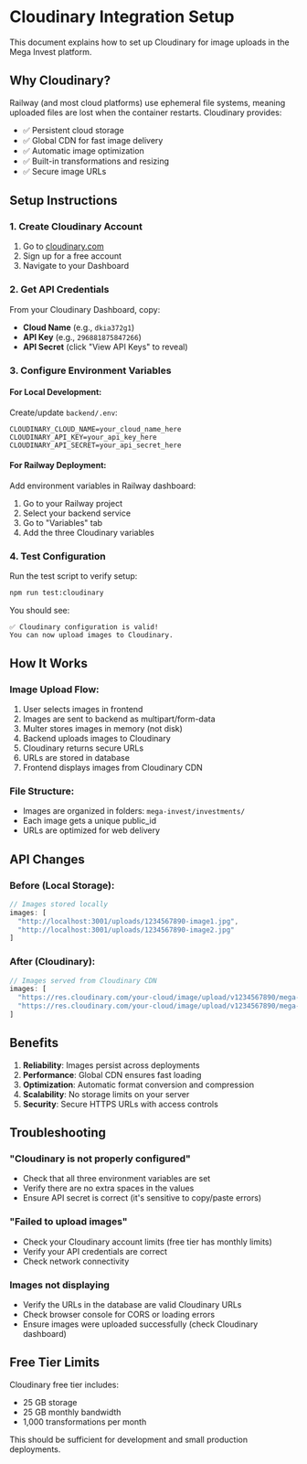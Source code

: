 # Cloudinary Integration Setup

This document explains how to set up Cloudinary for image uploads in the Mega Invest platform.

## Why Cloudinary?

Railway (and most cloud platforms) use ephemeral file systems, meaning uploaded files are lost when the container restarts. Cloudinary provides:

- ✅ Persistent cloud storage
- ✅ Global CDN for fast image delivery
- ✅ Automatic image optimization
- ✅ Built-in transformations and resizing
- ✅ Secure image URLs

## Setup Instructions

### 1. Create Cloudinary Account

1. Go to [cloudinary.com](https://cloudinary.com)
2. Sign up for a free account
3. Navigate to your Dashboard

### 2. Get API Credentials

From your Cloudinary Dashboard, copy:
- **Cloud Name** (e.g., `dkia372g1`)
- **API Key** (e.g., `296881875847266`)
- **API Secret** (click "View API Keys" to reveal)

### 3. Configure Environment Variables

#### For Local Development:
Create/update `backend/.env`:
```env
CLOUDINARY_CLOUD_NAME=your_cloud_name_here
CLOUDINARY_API_KEY=your_api_key_here
CLOUDINARY_API_SECRET=your_api_secret_here
```

#### For Railway Deployment:
Add environment variables in Railway dashboard:
1. Go to your Railway project
2. Select your backend service
3. Go to "Variables" tab
4. Add the three Cloudinary variables

### 4. Test Configuration

Run the test script to verify setup:
```bash
npm run test:cloudinary
```

You should see:
```
✅ Cloudinary configuration is valid!
You can now upload images to Cloudinary.
```

## How It Works

### Image Upload Flow:
1. User selects images in frontend
2. Images are sent to backend as multipart/form-data
3. Multer stores images in memory (not disk)
4. Backend uploads images to Cloudinary
5. Cloudinary returns secure URLs
6. URLs are stored in database
7. Frontend displays images from Cloudinary CDN

### File Structure:
- Images are organized in folders: `mega-invest/investments/`
- Each image gets a unique public_id
- URLs are optimized for web delivery

## API Changes

### Before (Local Storage):
```javascript
// Images stored locally
images: [
  "http://localhost:3001/uploads/1234567890-image1.jpg",
  "http://localhost:3001/uploads/1234567890-image2.jpg"
]
```

### After (Cloudinary):
```javascript
// Images served from Cloudinary CDN
images: [
  "https://res.cloudinary.com/your-cloud/image/upload/v1234567890/mega-invest/investments/investment_1234567890_abc123.jpg",
  "https://res.cloudinary.com/your-cloud/image/upload/v1234567890/mega-invest/investments/investment_1234567890_def456.jpg"
]
```

## Benefits

1. **Reliability**: Images persist across deployments
2. **Performance**: Global CDN ensures fast loading
3. **Optimization**: Automatic format conversion and compression
4. **Scalability**: No storage limits on your server
5. **Security**: Secure HTTPS URLs with access controls

## Troubleshooting

### "Cloudinary is not properly configured"
- Check that all three environment variables are set
- Verify there are no extra spaces in the values
- Ensure API secret is correct (it's sensitive to copy/paste errors)

### "Failed to upload images"
- Check your Cloudinary account limits (free tier has monthly limits)
- Verify your API credentials are correct
- Check network connectivity

### Images not displaying
- Verify the URLs in the database are valid Cloudinary URLs
- Check browser console for CORS or loading errors
- Ensure images were uploaded successfully (check Cloudinary dashboard)

## Free Tier Limits

Cloudinary free tier includes:
- 25 GB storage
- 25 GB monthly bandwidth
- 1,000 transformations per month

This should be sufficient for development and small production deployments.
